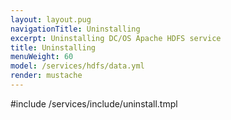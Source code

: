 ```yaml
---
layout: layout.pug
navigationTitle: Uninstalling 
excerpt: Uninstalling DC/OS Apache HDFS service
title: Uninstalling 
menuWeight: 60
model: /services/hdfs/data.yml
render: mustache
---
```


#include /services/include/uninstall.tmpl
